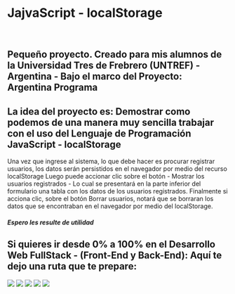 <h1>JajvaScript - localStorage</h1>
<br>
<h2>Pequeño proyecto. Creado para mis alumnos de la <strong> Universidad Tres de Frebrero (UNTREF) - Argentina - Bajo el marco del Proyecto: Argentina Programa</strong></h2>

<h2>La idea del proyecto es: Demostrar como podemos de una manera muy sencilla trabajar con el uso del Lenguaje de Programación JavaScript - localStorage
</h2>

<p>
Una vez que ingrese al sistema, lo que debe hacer es procurar registrar usuarios, los datos serán persistidos en el navegador por medio del recurso localStorage
Luego puede accionar clic sobre el botón - Mostrar los usuarios registrados - Lo cual se presentará en la parte inferior del formulario una tabla con los datos de 
los usuarios registrados.
Finalmente si acciona clic, sobre el botón Borrar usuarios, notará que se borraran los datos que se encontraban en el navegador por medio del localStorage. </p>

<h5>Espero les resulte de utilidad</h5>

<h2>Si quieres ir desde 0% a 100% en el <strong>Desarrollo Web FullStack</strong> - (Front-End y Back-End): Aquí te dejo una ruta que te prepare:</h2>
<img src="https://cedavilu.com/assets/img/cursos/cursos-1.png" >
<img src="https://cedavilu.com/assets/img/cursos/cursos-2.png" >
<img src="https://cedavilu.com/assets/img/cursos/cursos-3.png" >
<img src="https://cedavilu.com/assets/img/cursos/cursos-4.png" >

<img src="https://adanielf.files.wordpress.com/2020/04/frase-daniel-fuentes.jpg">



